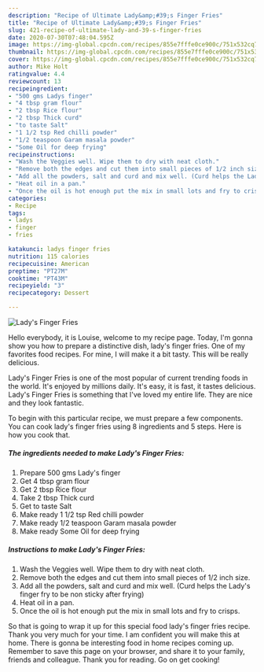```yaml
---
description: "Recipe of Ultimate Lady&amp;#39;s Finger Fries"
title: "Recipe of Ultimate Lady&amp;#39;s Finger Fries"
slug: 421-recipe-of-ultimate-lady-and-39-s-finger-fries
date: 2020-07-30T07:48:04.595Z
image: https://img-global.cpcdn.com/recipes/855e7fffe0ce900c/751x532cq70/ladys-finger-fries-recipe-main-photo.jpg
thumbnail: https://img-global.cpcdn.com/recipes/855e7fffe0ce900c/751x532cq70/ladys-finger-fries-recipe-main-photo.jpg
cover: https://img-global.cpcdn.com/recipes/855e7fffe0ce900c/751x532cq70/ladys-finger-fries-recipe-main-photo.jpg
author: Mike Holt
ratingvalue: 4.4
reviewcount: 13
recipeingredient:
- "500 gms Ladys finger"
- "4 tbsp gram flour"
- "2 tbsp Rice flour"
- "2 tbsp Thick curd"
- "to taste Salt"
- "1 1/2 tsp Red chilli powder"
- "1/2 teaspoon Garam masala powder"
- "Some Oil for deep frying"
recipeinstructions:
- "Wash the Veggies well. Wipe them to dry with neat cloth."
- "Remove both the edges and cut them into small pieces of 1/2 inch size."
- "Add all the powders, salt and curd and mix well. (Curd helps the Lady&#39;s finger fry to be non sticky after frying)"
- "Heat oil in a pan."
- "Once the oil is hot enough put the mix in small lots and fry to crisps."
categories:
- Recipe
tags:
- ladys
- finger
- fries

katakunci: ladys finger fries 
nutrition: 115 calories
recipecuisine: American
preptime: "PT27M"
cooktime: "PT43M"
recipeyield: "3"
recipecategory: Dessert

---
```



![Lady&#39;s Finger Fries](https://img-global.cpcdn.com/recipes/855e7fffe0ce900c/751x532cq70/ladys-finger-fries-recipe-main-photo.jpg)

Hello everybody, it is Louise, welcome to my recipe page. Today, I'm gonna show you how to prepare a distinctive dish, lady&#39;s finger fries. One of my favorites food recipes. For mine, I will make it a bit tasty. This will be really delicious.



Lady&#39;s Finger Fries is one of the most popular of current trending foods in the world. It's enjoyed by millions daily. It's easy, it is fast, it tastes delicious. Lady&#39;s Finger Fries is something that I've loved my entire life. They are nice and they look fantastic.


To begin with this particular recipe, we must prepare a few components. You can cook lady&#39;s finger fries using 8 ingredients and 5 steps. Here is how you cook that.

<!--inarticleads1-->

##### The ingredients needed to make Lady&#39;s Finger Fries:

1. Prepare 500 gms Lady&#39;s finger
1. Get 4 tbsp gram flour
1. Get 2 tbsp Rice flour
1. Take 2 tbsp Thick curd
1. Get to taste Salt
1. Make ready 1 1/2 tsp Red chilli powder
1. Make ready 1/2 teaspoon Garam masala powder
1. Make ready Some Oil for deep frying




<!--inarticleads2-->

##### Instructions to make Lady&#39;s Finger Fries:

1. Wash the Veggies well. Wipe them to dry with neat cloth.
1. Remove both the edges and cut them into small pieces of 1/2 inch size.
1. Add all the powders, salt and curd and mix well. (Curd helps the Lady&#39;s finger fry to be non sticky after frying)
1. Heat oil in a pan.
1. Once the oil is hot enough put the mix in small lots and fry to crisps.




So that is going to wrap it up for this special food lady&#39;s finger fries recipe. Thank you very much for your time. I am confident you will make this at home. There is gonna be interesting food in home recipes coming up. Remember to save this page on your browser, and share it to your family, friends and colleague. Thank you for reading. Go on get cooking!
